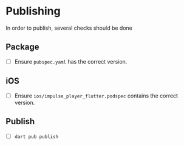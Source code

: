 # Publishing

In order to publish, several checks should be done

## Package

- [ ] Ensure `pubspec.yaml` has the correct version.

## iOS

- [ ] Ensure `ios/impulse_player_flutter.podspec` contains the correct version.

## Publish

- [ ] `dart pub publish`